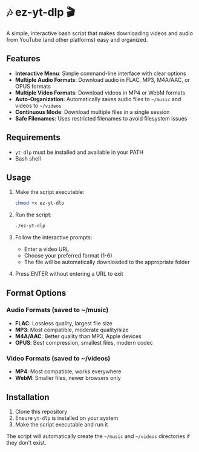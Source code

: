 # 🎶 ez-yt-dlp 🎬

A simple, interactive bash script that makes downloading videos and audio from YouTube (and other platforms) easy and organized.

## Features

- **Interactive Menu**: Simple command-line interface with clear options
- **Multiple Audio Formats**: Download audio in FLAC, MP3, M4A/AAC, or OPUS formats
- **Multiple Video Formats**: Download videos in MP4 or WebM formats
- **Auto-Organization**: Automatically saves audio files to `~/music` and videos to `~/videos`
- **Continuous Mode**: Download multiple files in a single session
- **Safe Filenames**: Uses restricted filenames to avoid filesystem issues

## Requirements

- `yt-dlp` must be installed and available in your PATH
- Bash shell

## Usage

1. Make the script executable:
   ```bash
   chmod +x ez-yt-dlp
   ```

2. Run the script:
   ```bash
   ./ez-yt-dlp
   ```

3. Follow the interactive prompts:
   - Enter a video URL
   - Choose your preferred format (1-6)
   - The file will be automatically downloaded to the appropriate folder

4. Press ENTER without entering a URL to exit

## Format Options

### Audio Formats (saved to ~/music)
- **FLAC**: Lossless quality, largest file size
- **MP3**: Most compatible, moderate quality/size  
- **M4A/AAC**: Better quality than MP3, Apple devices
- **OPUS**: Best compression, smallest files, modern codec

### Video Formats (saved to ~/videos)
- **MP4**: Most compatible, works everywhere
- **WebM**: Smaller files, newer browsers only

## Installation

1. Clone this repository
2. Ensure `yt-dlp` is installed on your system
3. Make the script executable and run it

The script will automatically create the `~/music` and `~/videos` directories if they don't exist.